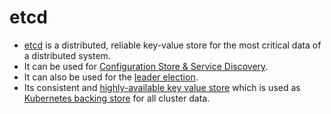 # etcd
- [etcd](https://etcd.io/) is a distributed, reliable key-value store for the most critical data of a distributed system.
- It can be used for [Configuration Store & Service Discovery](https://etcd.io/docs/v3.3/learning/why/).
- It can also be used for the [leader election](../3_DatabaseComponents/1_Glossaries/Consistency&Replication/Replication.md).
- Its consistent and [highly-available key value store](../0_SystemGlossaries/Reliability/HighAvailability.md) which is used as [Kubernetes backing store](../6_ContainerOrchestrationServices/Kubernates.md) for all cluster data.